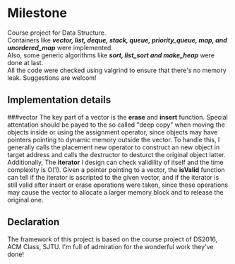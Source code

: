 # Milestone
Course project for Data Structure.  
Containers like ***vector, list, deque, stack, queue, priority\_queue, map, and unordered\_map*** were implemented.  
Also, some generic algorithms like ***sort, list\_sort and make\_heap*** were done at last.  
All the code were checked using valgrind to ensure that there's no memory leak. Suggestions are welcom!
## Implementation details
###vector
The key part of a vector is the __erase__ and __insert__ function. Special attentation should be payed to the so called "deep copy" when moving the objects inside or using the assignment operator, since objects may have pointers pointing to dynamic memory outside the vector. To handle this, I generally calls the placement new operator to construct an new object in target address and calls the destructor to desturct the original object latter.  
Additionally, The __iterator__ I design can check validility of itself and the time complexity is O(1). Given a pointer pointing to a vector, the __isValid__ function can tell if the iterator is ascripted to the given vector, and if the iterator is still valid after insert or erase operations were taken, since these operations may cause the vector to allocate a larger memory block and to release the original one.
## Declaration
The framework of this project is based on the course project of DS2016, ACM Class, SJTU. I'm full of admiration for the wonderful work they've done!
